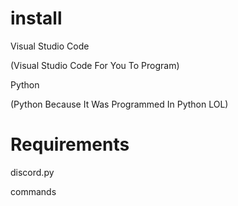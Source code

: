 
# install

Visual Studio Code

(Visual Studio Code For You To Program)

Python

(Python Because It Was Programmed In Python LOL)

# Requirements

discord.py

commands
